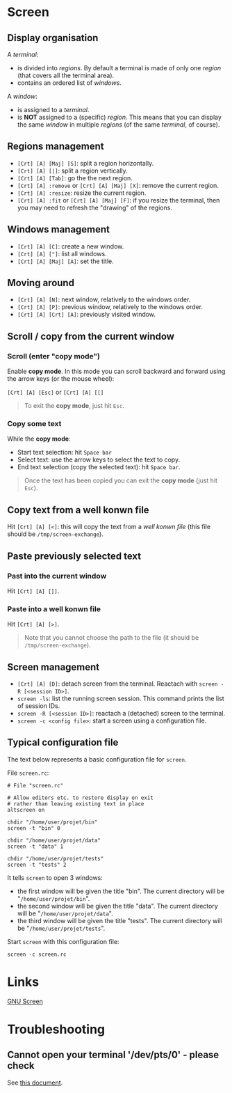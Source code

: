 # Screen

## Display organisation

A _terminal_:

* is divided into _regions_. By default a terminal is made of only one _region_ (that covers all the terminal area).
* contains an ordered list of _windows_.

A _window_:

* is assigned to a _terminal_.
* is **NOT** assigned to a (specific) _region_. This means that you can display the same _window_ in multiple _regions_ (of the same _terminal_, of course).

## Regions management

* `[Crt] [A] [Maj] [S]`: split a region horizontally.
* `[Crt] [A] [|]`: split a region vertically.
* `[Crt] [A] [Tab]`: go the the next region.
* `[Crt] [A] :remove` or `[Crt] [A] [Maj] [X]`: remove the current region.
* `[Crt] [A] :resize`: resize the current region.
* `[Crt] [A] :fit` or `[Crt] [A] [Maj] [F]`: if you resize the terminal, then you may need to refresh the "drawing" of the regions.

## Windows management

* `[Crt] [A] [C]`: create a new window.
* `[Crt] [A] ["]`: list all windows.
* `[Crt] [A] [Maj] [A]`: set the title.

## Moving around

* `[Crt] [A] [N]`: next window, relatively to the windows order.
* `[Crt] [A] [P]`: previous window, relatively to the windows order.
* `[Crt] [A] [Crt] [A]`: previously visited window.

## Scroll / copy from the current window

### Scroll (enter "copy mode")

Enable **copy mode**. In this mode you can scroll backward and forward using the arrow keys (or the mouse wheel):

`[Crt] [A] [Esc]` or `[Crt] [A] [[]`

> To exit the **copy mode**, just hit `Esc`.

### Copy some text

While the **copy mode**:

* Start text selection: hit `Space bar`
* Select text: use the arrow keys to select the text to copy.
* End text selection (copy the selected text): hit `Space bar`.

> Once the text has been copied you can exit the **copy mode** (just hit `Esc`).

## Copy text from a well konwn file

Hit `[Crt] [A] [<]`: this will copy the text from a _well konwn file_ (this file should be `/tmp/screen-exchange`).

## Paste previously selected text

### Past into the current window

Hit `[Crt] [A] []]`.

### Paste into a well konwn file

Hit `[Crt] [A] [>]`.

> Note that you cannot choose the path to the file (it should be `/tmp/screen-exchange`).

## Screen management

* `[Crt] [A] [D]`: detach screen from the terminal. Reactach with `screen -R [<session ID>]`.
* `screen -ls`: list the running screen session. This command prints the list of session IDs.
* `screen -R [<session ID>]`: reactach a (detached) screen to the terminal.
* `screen -c <config file>`: start a screen using a configuration file.

## Typical configuration file

The text below represents a basic configuration file for `screen`.

File `screen.rc`:

    # File "screen.rc"

    # Allow editors etc. to restore display on exit
    # rather than leaving existing text in place
    altscreen on

    chdir "/home/user/projet/bin"
    screen -t "bin" 0 

    chdir "/home/user/projet/data"
    screen -t "data" 1

    chdir "/home/user/projet/tests"
    screen -t "tests" 2

It tells `screen` to open 3 windows:

* the first window will be given the title "bin". The current directory will be "`/home/user/projet/bin`".
* the second window will be given the title "data". The current directory will be "`/home/user/projet/data`".
* the third window will be given the title "tests". The current directory will be "`/home/user/projet/tests`".

Start `screen` with this configuration file:

    screen -c screen.rc

# Links

[GNU Screen](https://wiki.archlinux.org/index.php/GNU_Screen#Use_256_colors)

# Troubleshooting

## Cannot open your terminal '/dev/pts/0' - please check

See [this document](https://makandracards.com/makandra/2533-solve-screen-error-cannot-open-your-terminal-dev-pts-0-please-check).

